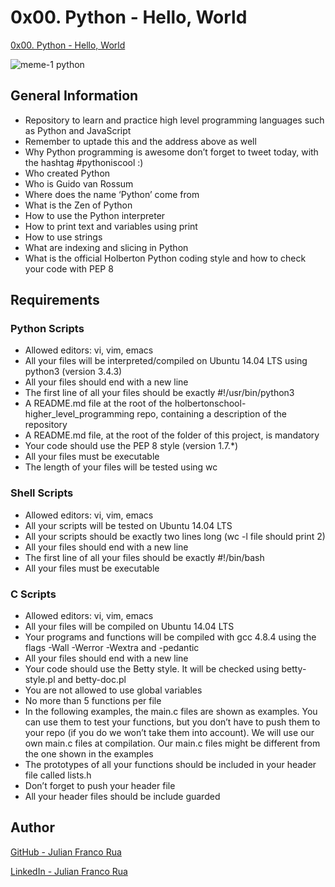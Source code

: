 #  0x00. Python - Hello, World

[0x00. Python - Hello, World](https://intranet.hbtn.io/projects/231)

![meme-1 python](https://user-images.githubusercontent.com/53787841/80412780-faf2af00-8893-11ea-8706-cde96c189eb2.jpg)

##  General Information

 - Repository to learn and practice high level programming languages such as Python and JavaScript
 - Remember to uptade this and the address above as well
 - Why Python programming is awesome don’t forget to tweet today, with the hashtag #pythoniscool :)
 - Who created Python
 - Who is Guido van Rossum
 - Where does the name ‘Python’ come from
 - What is the Zen of Python
 - How to use the Python interpreter
 - How to print text and variables using print
 - How to use strings
 - What are indexing and slicing in Python
 - What is the official Holberton Python coding style and how to check your code with PEP 8

## Requirements

### Python Scripts

 - Allowed editors: vi, vim, emacs
 - All your files will be interpreted/compiled on Ubuntu 14.04 LTS using python3 (version 3.4.3)
 - All your files should end with a new line
 - The first line of all your files should be exactly #!/usr/bin/python3
 - A README.md file at the root of the holbertonschool-higher_level_programming repo, containing a description of the repository
 - A README.md file, at the root of the folder of this project, is mandatory
 - Your code should use the PEP 8 style (version 1.7.*)
 - All your files must be executable
 - The length of your files will be tested using wc

### Shell Scripts

 - Allowed editors: vi, vim, emacs
 - All your scripts will be tested on Ubuntu 14.04 LTS
 - All your scripts should be exactly two lines long (wc -l file should print 2)
 - All your files should end with a new line
 - The first line of all your files should be exactly #!/bin/bash
 - All your files must be executable

### C Scripts

 - Allowed editors: vi, vim, emacs
 - All your files will be compiled on Ubuntu 14.04 LTS
 - Your programs and functions will be compiled with gcc 4.8.4 using the flags -Wall -Werror -Wextra and -pedantic
 - All your files should end with a new line
 - Your code should use the Betty style. It will be checked using betty-style.pl and betty-doc.pl
 - You are not allowed to use global variables
 - No more than 5 functions per file
 - In the following examples, the main.c files are shown as examples. You can use them to test your functions, but you don’t have to push them to your repo (if you do we won’t take them into account). We will use our own main.c files at compilation. Our main.c files might be different from the one shown in the examples
 - The prototypes of all your functions should be included in your header file called lists.h
 - Don’t forget to push your header file
 - All your header files should be include guarded

## Author

[GitHub - Julian Franco Rua](https://github.com/julianfrancor)

[LinkedIn - Julian Franco Rua](https://www.linkedin.com/in/julianfrancor/)